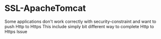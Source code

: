 # SSL-ApacheTomcat
Some applications don't work correctly with security-constraint and want to push Http to Https This include simply bit different way to complete Http to Https Issue
